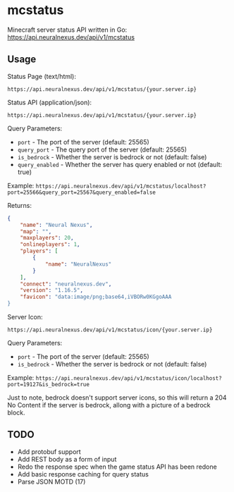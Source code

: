 # mcstatus

Minecraft server status API written in Go: <https://api.neuralnexus.dev/api/v1/mcstatus>

## Usage

Status Page (text/html):

`https://api.neuralnexus.dev/api/v1/mcstatus/{your.server.ip}`

Status API (application/json):

`https://api.neuralnexus.dev/api/v1/mcstatus/{your.server.ip}`

Query Parameters:

- `port` - The port of the server (default: 25565)
- `query_port` - The query port of the server (default: 25565)
- `is_bedrock` - Whether the server is bedrock or not (default: false)
- `query_enabled` - Whether the server has query enabled or not (default: true)

Example: `https://api.neuralnexus.dev/api/v1/mcstatus/localhost?port=25566&query_port=25567&query_enabled=false`

Returns:

```json
{
    "name": "Neural Nexus",
    "map": "",
    "maxplayers": 20,
    "onlineplayers": 1,
    "players": [
        {
            "name": "NeuralNexus"
        }
    ],
    "connect": "neuralnexus.dev",
    "version": "1.16.5",
    "favicon": "data:image/png;base64,iVBORw0KGgoAAA
}
```

Server Icon:

`https://api.neuralnexus.dev/api/v1/mcstatus/icon/{your.server.ip}`

Query Parameters:

- `port` - The port of the server (default: 25565)
- `is_bedrock` - Whether the server is bedrock or not (default: false)

Example: `https://api.neuralnexus.dev/api/v1/mcstatus/icon/localhost?port=19127&is_bedrock=true`

Just to note, bedrock doesn't support server icons, so this will return a 204 No Content if the server is bedrock, allong with a picture of a bedrock block.

## TODO

- Add protobuf support
- Add REST body as a form of input
- Redo the response spec when the game status API has been redone
- Add basic response caching for query status
- Parse JSON MOTD (17)
